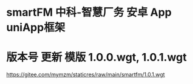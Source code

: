 # smartFM 中科-智慧厂务 安卓 App uniApp框架 
# 版本号 更新 模版 1.0.0.wgt, 1.0.1.wgt

https://gitee.com/mymzm/staticres/raw/main/smartfm/1.0.1.wgt 
